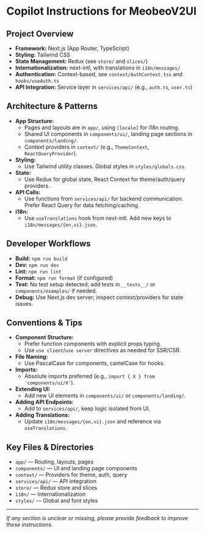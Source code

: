 # Copilot Instructions for MeobeoV2UI

## Project Overview

- **Framework:** Next.js (App Router, TypeScript)
- **Styling:** Tailwind CSS
- **State Management:** Redux (see `store/` and `slices/`)
- **Internationalization:** next-intl, with translations in `i18n/messages/`
- **Authentication:** Context-based, see `context/AuthContext.tsx` and `hooks/useAuth.ts`
- **API Integration:** Service layer in `services/api/` (e.g., `auth.ts`, `user.ts`)

## Architecture & Patterns

- **App Structure:**
  - Pages and layouts are in `app/`, using `[locale]` for i18n routing.
  - Shared UI components in `components/ui/`, landing page sections in `components/landing/`.
  - Context providers in `context/` (e.g., `ThemeContext`, `ReactQueryProvider`).
- **Styling:**
  - Use Tailwind utility classes. Global styles in `styles/globals.css`.
- **State:**
  - Use Redux for global state, React Context for theme/auth/query providers.
- **API Calls:**
  - Use functions from `services/api/` for backend communication. Prefer React Query for data fetching/caching.
- **i18n:**
  - Use `useTranslations` hook from next-intl. Add new keys to `i18n/messages/{en,vi}.json`.

## Developer Workflows

- **Build:** `npm run build`
- **Dev:** `npm run dev`
- **Lint:** `npm run lint`
- **Format:** `npm run format` (if configured)
- **Test:** No test setup detected; add tests in `__tests__/` or `components/examples/` if needed.
- **Debug:** Use Next.js dev server; inspect context/providers for state issues.

## Conventions & Tips

- **Component Structure:**
  - Prefer function components with explicit props typing.
  - Use `use client`/`use server` directives as needed for SSR/CSR.
- **File Naming:**
  - Use PascalCase for components, camelCase for hooks.
- **Imports:**
  - Absolute imports preferred (e.g., `import { X } from 'components/ui/X'`).
- **Extending UI:**
  - Add new UI elements in `components/ui/` or `components/landing/`.
- **Adding API Endpoints:**
  - Add to `services/api/`, keep logic isolated from UI.
- **Adding Translations:**
  - Update `i18n/messages/{en,vi}.json` and reference via `useTranslations`.

## Key Files & Directories

- `app/` — Routing, layouts, pages
- `components/` — UI and landing page components
- `context/` — Providers for theme, auth, query
- `services/api/` — API integration
- `store/` — Redux store and slices
- `i18n/` — Internationalization
- `styles/` — Global and font styles

---

_If any section is unclear or missing, please provide feedback to improve these instructions._
